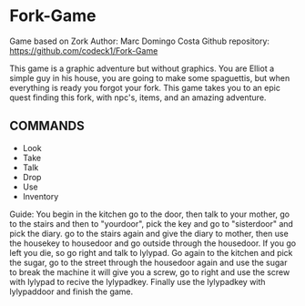 # Fork-Game
Game based on Zork
Author: Marc Domingo Costa
Github repository: https://github.com/codeck1/Fork-Game

This game is a graphic adventure but without graphics. You are Elliot a simple guy in his house, you are going to make some spaguettis, but when everything is ready you forgot your fork. This game takes you to an epic quest finding this fork, with npc's, items, and an amazing adventure.

## COMMANDS
* Look
* Take
* Talk
* Drop
* Use
* Inventory

Guide: You begin in the kitchen go to the door, then talk to your mother, go to the stairs and then to "yourdoor", pick the key and go to "sisterdoor" and pick the diary. go to the stairs again and give the diary to mother, then use the housekey to housedoor and go outside through the housedoor. If you go left you die, so go right and talk to lylypad. Go again to the kitchen and pick the sugar, go to the street through the housedoor again and use the sugar to break the machine it will give you a screw, go to right and use the screw with lylypad to recive the lylypadkey. Finally use the lylypadkey with lylypaddoor and finish the game.
